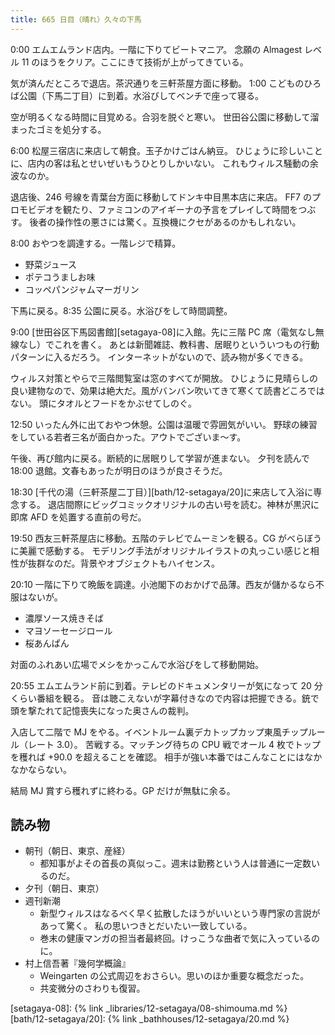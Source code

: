 ```yaml
---
title: 665 日目（晴れ）久々の下馬
---
```


0:00 エムエムランド店内。一階に下りてビートマニア。
念願の Almagest レベル 11 のほうをクリア。ここにきて技術が上がってきている。

気が済んだところで退店。茶沢通りを三軒茶屋方面に移動。
1:00 こどものひろば公園（下馬二丁目）に到着。水浴びしてベンチで座って寝る。

空が明るくなる時間に目覚める。合羽を脱ぐと寒い。
世田谷公園に移動して溜まったゴミを処分する。

6:00 松屋三宿店に来店して朝食。玉子かけごはん納豆。
ひじょうに珍しいことに、店内の客は私とせいぜいもうひとりしかいない。
これもウィルス騒動の余波なのか。

退店後、246 号線を青葉台方面に移動してドンキ中目黒本店に来店。
FF7 のプロモビデオを観たり、ファミコンのアイギーナの予言をプレイして時間をつぶす。
後者の操作性の悪さには驚く。互換機にクセがあるのかもしれない。

8:00 おやつを調達する。一階レジで精算。

* 野菜ジュース
* ポテコうましお味
* コッペパンジャムマーガリン

下馬に戻る。8:35 公園に戻る。水浴びをして時間調整。

9:00 [世田谷区下馬図書館][setagaya-08]に入館。先に三階 PC 席（電気なし無線なし）でこれを書く。
あとは新聞雑誌、教科書、居眠りといういつもの行動パターンに入るだろう。
インターネットがないので、読み物が多くできる。

ウィルス対策とやらで三階閲覧室は窓のすべてが開放。
ひじょうに見晴らしの良い建物なので、効果は絶大だ。風がバンバン吹いてきて寒くて読書どころではない。
頭にタオルとフードをかぶせてしのぐ。

12:50 いったん外に出ておやつ休憩。公園は温暖で雰囲気がいい。
野球の練習をしている若者三名が面白かった。アウトでございま～す。

午後、再び館内に戻る。断続的に居眠りして学習が進まない。
夕刊を読んで 18:00 退館。文春もあったが明日のほうが良さそうだ。

18:30 [千代の湯（三軒茶屋二丁目）][bath/12-setagaya/20]に来店して入浴に専念する。
退店間際にビッグコミックオリジナルの古い号を読む。神林が黒沢に即席 AFD を処置する直前の号だ。

19:50 西友三軒茶屋店に移動。五階のテレビでムーミンを観る。CG がべらぼうに美麗で感動する。
モデリング手法がオリジナルイラストの丸っこい感じと相性が抜群なのだ。背景やオブジェクトもハイセンス。

20:10 一階に下りて晩飯を調達。小池閣下のおかげで品薄。西友が儲かるなら不服はないが。

* 濃厚ソース焼きそば
* マヨソーセージロール
* 桜あんぱん

対面のふれあい広場でメシをかっこんで水浴びをして移動開始。

20:55 エムエムランド前に到着。テレビのドキュメンタリーが気になって 20 分くらい番組を観る。
音は聴こえないが字幕付きなので内容は把握できる。銃で頭を撃たれて記憶喪失になった奥さんの裁判。

入店して二階で MJ をやる。イベントルーム裏デカトップカップ東風チップルール（レート 3.0）。
苦戦する。マッチング待ちの CPU 戦でオール 4 枚でトップを穫れば +90.0 を超えることを確認。
相手が強い本番ではこんなことにはなかなかならない。

結局 MJ 賞すら穫れずに終わる。GP だけが無駄に余る。

## 読み物

* 朝刊（朝日、東京、産経）
  * 都知事がよその首長の真似っこ。週末は勤務という人は普通に一定数いるのだ。
* 夕刊（朝日、東京）
* 週刊新潮
  * 新型ウィルスはなるべく早く拡散したほうがいいという専門家の言説があって驚く。
    私の思いつきとだいたい一致している。
  * 巻末の健康マンガの担当者最終回。けっこうな曲者で気に入っているのに。
* 村上信吾著『幾何学概論』
  * Weingarten の公式周辺をおさらい。思いのほか重要な概念だった。
  * 共変微分のさわりも復習。

[setagaya-08]: {% link _libraries/12-setagaya/08-shimouma.md %}
[bath/12-setagaya/20]: {% link _bathhouses/12-setagaya/20.md %}
